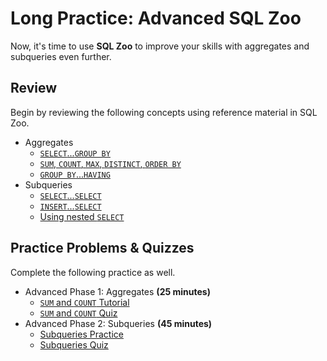 # Long Practice: Advanced SQL Zoo

Now, it's time to use **SQL Zoo** to improve your skills with aggregates and
subqueries even further.

## Review

Begin by reviewing the following concepts using reference material in SQL Zoo.

* Aggregates
  * [`SELECT`...`GROUP BY`][aggregates reference1]
  * [`SUM`, `COUNT`, `MAX`, `DISTINCT`, `ORDER BY`][aggregates reference2]
  * [`GROUP BY`...`HAVING`][aggregates reference3]
* Subqueries
  * [`SELECT`...`SELECT`][subquery reference1]
  * [`INSERT`...`SELECT`][subquery reference2]
  * [Using nested `SELECT`][subquery reference3]

## Practice Problems & Quizzes

Complete the following practice as well.

* Advanced Phase 1: Aggregates __(25 minutes)__
  * [`SUM` and `COUNT` Tutorial][aggregates tutorial1]
  * [`SUM` and `COUNT` Quiz][aggregates quiz1]
* Advanced Phase 2: Subqueries __(45 minutes)__
  * [Subqueries Practice][subquery tutorial1]
  * [Subqueries Quiz][subquery quiz1]

[aggregates reference1]: https://sqlzoo.net/wiki/SELECT_.._GROUP_BY
[aggregates reference2]: https://sqlzoo.net/wiki/Using_SUM,_Count,_MAX,_DISTINCT_and_ORDER_BY
[aggregates reference3]: https://sqlzoo.net/wiki/Using_GROUP_BY_and_HAVING.

[aggregates tutorial1]: https://sqlzoo.net/wiki/SUM_and_COUNT
[aggregates quiz1]: https://sqlzoo.net/wiki/SUM_and_COUNT_Quiz

[subquery reference1]: https://sqlzoo.net/wiki/SELECT_.._SELECT
[subquery reference2]: https://sqlzoo.net/wiki/INSERT_.._SELECT
[subquery reference3]: https://sqlzoo.net/wiki/Using_nested_SELECT

[subquery tutorial1]: https://sqlzoo.net/wiki/SELECT_within_SELECT_Tutorial
[subquery quiz1]: https://sqlzoo.net/wiki/Nested_SELECT_Quiz